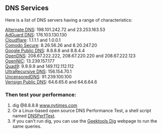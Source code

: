 ## DNS Services  

Here is a list of DNS servers having a range of characteristics:  

[Alternate DNS](https://alternate-dns.com/): 198.101.242.72 and 23.253.163.53  
[AdGuard DNS](https://adguard.com/en/adguard-dns/overview.html): 176.103.130.130  
[Cloudflare](https://www.cloudflare.com/dns/): 1.1.1.1 and 1.0.0.1  
[Comodo Secure](https://www.comodo.com/secure-dns): 8.26.56.26 and 8.20.247.20  
[Google Public DNS](https://developers.google.com/speed/public-dns/): 8.8.8.8 and 8.8.4.4  
[OpenDNS](https://www.opendns.com/): 208.67.222.222, 208.67.220.220 and 208.67.222.123  
[OpenNIC](https://www.opennic.org/): 13.239.157.177  
[Quad9](https://www.quad9.net/): 9.9.9.9 and 149.112.112.112  
[UltraRecursive DNS](https://www.home.neustar/dns-services/ultra-recursive-dns): 156.154.70.1  
[UncensoredDNS](https://blog.uncensoreddns.org/): 91.239.100.100  
[Verisign Public DNS](https://www.verisign.com/en_US/security-services/public-dns/index.xhtml): 64.6.65.6 and 64.6.64.6  
  
### Then test your performance:  
1. dig @8.8.8.8 www.nytimes.com  
2. Or a Linux-based open source DNS Performance Test, a shell script named [DNSPerfTest](https://github.com/cleanbrowsing/dnsperftest).  
3. If you can't run dig, you can use the [Geektools Dig](http://www.geektools.com/digtool.php) webpage to run the same queries.  
